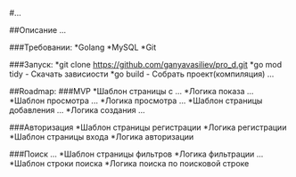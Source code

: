 #...

##Описание
...

###Требовании:
*Golang
*MySQL
*Git

###Запуск:
*git clone https://github.com/ganyavasiliev/pro_d.git
*go mod tidy - Скачать зависиости
*go build - Собрать проект(компиляция)
...

##Roadmap:
###MVP
*Шаблон страницы с ...
*Логика показа ...
*Шаблон просмотра ...
*Логика просмотра ...
*Шаблон страницы добавления ...
*Логика создания ...

###Авторизация
*Шаблон страницы регистрации
*Логика регистрации
*Шаблон страницы входа
*Логика авторизации

###Поиск ...
*Шаблон страницы фильтров
*Логика фильтрации ...
*Шаблон строки поиска
*Логика поиска по поисковой строке

